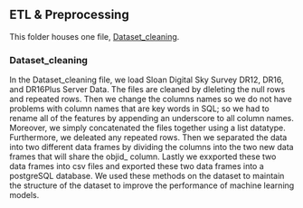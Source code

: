 ## ETL & Preprocessing  

This folder houses one file, [Dataset_cleaning](https://github.com/NASAResearchProject/NASA_Project/blob/Andres-branch/ETL/Dataset_cleaning.ipynb).

### Dataset_cleaning  
In the Dataset_cleaning file, we load Sloan Digital Sky Survey DR12, DR16, and DR16Plus Server Data. The files are cleaned by dleleting the null rows and repeated rows. Then we change the columns names so we do not have problems with column names that are key words in SQL; so we had to rename all of the features by appending an underscore to all column names. Moreover, we simply concatenated the files together using a list datatype. Furthermore, we deleated any repeated rows. Then we separated the data into two different data frames by dividing the columns into the two new data frames that will share the objid_ column. Lastly we exxported these two data frames into csv files and exported these two data frames into a postgreSQL database. We used these methods on the dataset to maintain the structure of the dataset to improve the performance of machine learning models.  
